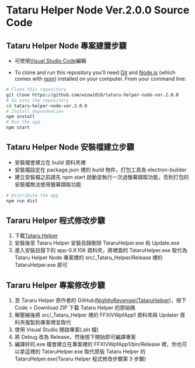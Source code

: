 # Tataru Helper Node Ver.2.0.0 Source Code

## Tataru Helper Node 專案建置步驟

-   可使用[Visual Studio Code](https://code.visualstudio.com/)編輯

-   To clone and run this repository you'll need [Git](https://git-scm.com) and [Node.js](https://nodejs.org/en/) (which comes with [npm](http://npmjs.com)) installed on your computer. From your command line:

```bash
# Clone this repository
git clone https://github.com/winw1010/tataru-helper-node-ver.2.0.0
# Go into the repository
cd tataru-helper-node-ver.2.0.0
# Install dependencies
npm install
# Run the app
npm start
```

## Tataru Helper Node 安裝檔建立步驟

-   安裝檔會建立在 build 資料夾裡
-   安裝檔設定在 package.json 裡的 build 物件，打包工具為 electron-builder
-   建立安裝檔之前請先 npm start 啟動並執行一次過螢幕擷取功能，否則打包的安裝檔無法使用螢幕擷取功能

```bash
# Distribute the app
npm run dist
```

## Tararu Helper 程式修改步驟

1. 下載[Tataru Helper](https://github.com/NightlyRevenger/TataruHelper/releases)
2. 安裝後至 Tataru Helper 安裝目錄刪除 TataruHelper.exe 和 Update.exe
3. 進入安裝目錄下的 app-0.9.106 資料夾，將裡面的 TataruHelper.exe 取代為 Tataru Helper Node 專案裡的 src/\_Tataru_Helper/Release 裡的 TataruHelper.exe 即可

## Tararu Helper 專案修改步驟

1. 至 Tararu Helper 原作者的 GitHub([NightlyRevenger/TataruHelper](https://github.com/NightlyRevenger/TataruHelper))，按下 Code > Download ZIP 下載 Tataru Helper 的原始碼
2. 解壓縮後將 src/\_Tataru_Helper 裡的 FFXIVWpfApp1 資料夾與 Updater 資料夾複製到專案裡並取代
3. 使用 Visual Studio 開啟專案(.sln 檔)
4. 將 Debug 改為 Release，然後按下開始即可編譯專案
5. 編譯好的.exe 檔會建立在專案裡的 FFXIVWpfApp1/bin/Release 裡，你也可以拿這裡的 TataruHelper.exe 取代原版 Tataru Helper 的 TataruHelper.exe(Tararu Helper 程式修改步驟第 3 步驟)
